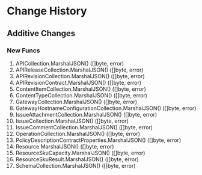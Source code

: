 # Change History

## Additive Changes

### New Funcs

1. APICollection.MarshalJSON() ([]byte, error)
1. APIReleaseCollection.MarshalJSON() ([]byte, error)
1. APIRevisionCollection.MarshalJSON() ([]byte, error)
1. APIRevisionContract.MarshalJSON() ([]byte, error)
1. ContentItemCollection.MarshalJSON() ([]byte, error)
1. ContentTypeCollection.MarshalJSON() ([]byte, error)
1. GatewayCollection.MarshalJSON() ([]byte, error)
1. GatewayHostnameConfigurationCollection.MarshalJSON() ([]byte, error)
1. IssueAttachmentCollection.MarshalJSON() ([]byte, error)
1. IssueCollection.MarshalJSON() ([]byte, error)
1. IssueCommentCollection.MarshalJSON() ([]byte, error)
1. OperationCollection.MarshalJSON() ([]byte, error)
1. PolicyDescriptionContractProperties.MarshalJSON() ([]byte, error)
1. Resource.MarshalJSON() ([]byte, error)
1. ResourceSkuCapacity.MarshalJSON() ([]byte, error)
1. ResourceSkuResult.MarshalJSON() ([]byte, error)
1. SchemaCollection.MarshalJSON() ([]byte, error)
